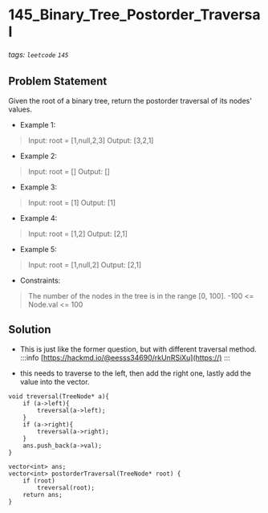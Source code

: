 # 145_Binary_Tree_Postorder_Traversal
###### tags: `leetcode` `145`
## Problem Statement
Given the root of a binary tree, return the postorder traversal of its nodes' values.

- Example 1:

> Input: root = [1,null,2,3]
Output: [3,2,1]
- Example 2:

> Input: root = []
Output: []
- Example 3:

> Input: root = [1]
Output: [1]
- Example 4:

> Input: root = [1,2]
Output: [2,1]
- Example 5:

> Input: root = [1,null,2]
Output: [2,1]

- Constraints:

> The number of the nodes in the tree is in the range [0, 100].
-100 <= Node.val <= 100
 
## Solution
- This is just like the former question, but with different traversal method.
:::info
[https://hackmd.io/@eesss34690/rkUnRSiXu](https://)
:::

- this needs to traverse to the left, then add the right one, lastly add the value into the vector.

```cpp=
void treversal(TreeNode* a){
    if (a->left){
        treversal(a->left);
    }
    if (a->right){
        treversal(a->right);
    }
    ans.push_back(a->val);
}
```
```cpp=
vector<int> ans;
vector<int> postorderTraversal(TreeNode* root) {
    if (root)
        treversal(root);
    return ans;
}
```
